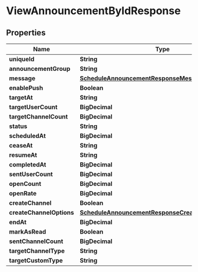 

# ViewAnnouncementByIdResponse


## Properties

| Name | Type | Description | Notes |
|------------ | ------------- | ------------- | -------------|
|**uniqueId** | **String** |  |  [optional] |
|**announcementGroup** | **String** |  |  [optional] |
|**message** | [**ScheduleAnnouncementResponseMessage**](ScheduleAnnouncementResponseMessage.md) |  |  [optional] |
|**enablePush** | **Boolean** |  |  [optional] |
|**targetAt** | **String** |  |  [optional] |
|**targetUserCount** | **BigDecimal** |  |  [optional] |
|**targetChannelCount** | **BigDecimal** |  |  [optional] |
|**status** | **String** |  |  [optional] |
|**scheduledAt** | **BigDecimal** |  |  [optional] |
|**ceaseAt** | **String** |  |  [optional] |
|**resumeAt** | **String** |  |  [optional] |
|**completedAt** | **BigDecimal** |  |  [optional] |
|**sentUserCount** | **BigDecimal** |  |  [optional] |
|**openCount** | **BigDecimal** |  |  [optional] |
|**openRate** | **BigDecimal** |  |  [optional] |
|**createChannel** | **Boolean** |  |  [optional] |
|**createChannelOptions** | [**ScheduleAnnouncementResponseCreateChannelOptions**](ScheduleAnnouncementResponseCreateChannelOptions.md) |  |  [optional] |
|**endAt** | **BigDecimal** |  |  [optional] |
|**markAsRead** | **Boolean** |  |  [optional] |
|**sentChannelCount** | **BigDecimal** |  |  [optional] |
|**targetChannelType** | **String** |  |  [optional] |
|**targetCustomType** | **String** |  |  [optional] |



